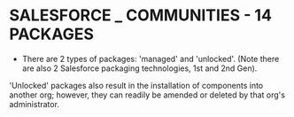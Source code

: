 # SALESFORCE _ COMMUNITIES - 14 PACKAGES
* There are 2 types of packages: 'managed' and 'unlocked'.
(Note there are also 2 Salesforce packaging technologies, 1st and 2nd Gen).

'Unlocked' packages also result in the installation of components into another org; however, they can readily be amended or deleted by that org's administrator.
